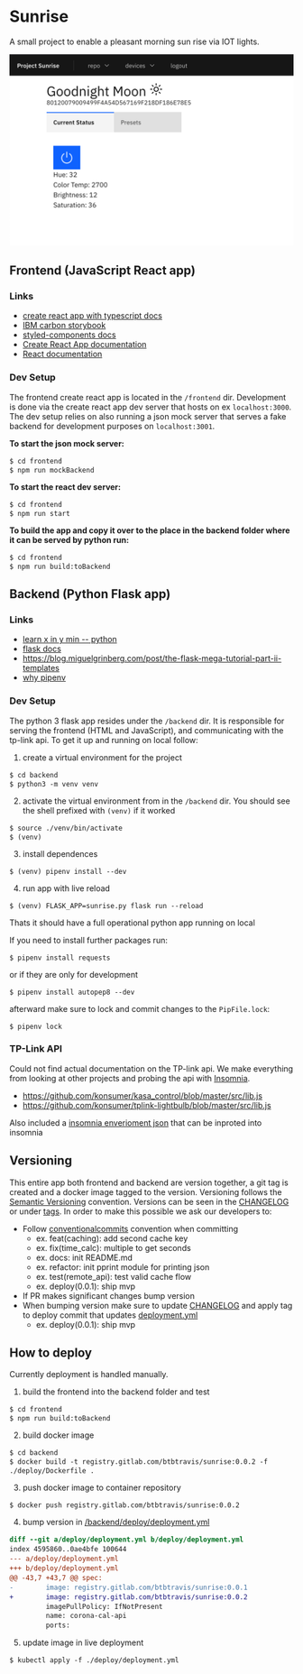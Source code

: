 # Sunrise

A small project to enable a pleasant morning sun rise via IOT lights.

![sunrise_screen_cap](sunrise_screen_cap.png)

## Frontend (JavaScript React app)

### Links

- [create react app with typescript docs](https://create-react-app.dev/docs/adding-typescript)
- [IBM carbon storybook](https://react.carbondesignsystem.com/?path=/story/radiobutton--default)
- [styled-components docs](https://styled-components.com/docs/)
- [Create React App documentation](https://facebook.github.io/create-react-app/docs/getting-started)
- [React documentation](https://reactjs.org/)

### Dev Setup

The frontend create react app is located in the `/frontend` dir. Development is done via the create
react app dev server that hosts on ex `localhost:3000`. The dev setup relies on also running a json
mock server that serves a fake backend for development purposes on `localhost:3001`.

**To start the json mock server:**
```shell
$ cd frontend
$ npm run mockBackend
```

**To start the react dev server:**
```shell
$ cd frontend
$ npm run start
```

**To build the app and copy it over to the place in the backend folder where it can be served by python run:**
```shell
$ cd frontend
$ npm run build:toBackend
```

## Backend (Python Flask app)

### Links

- [learn x in y min -- python](https://learnxinyminutes.com/docs/python/)
- [flask docs](https://flask.palletsprojects.com/en/1.1.x)
- https://blog.miguelgrinberg.com/post/the-flask-mega-tutorial-part-ii-templates
- [why pipenv](https://realpython.com/pipenv-guide/#problems-that-pipenv-solves)

### Dev Setup

The python 3 flask app resides under the `/backend` dir. It is responsible for serving the frontend
(HTML and JavaScript), and communicating with the tp-link api. To get it up and running on local
follow:

1. create a virtual environment for the project
```shell
$ cd backend
$ python3 -m venv venv
```

2. activate the virtual environment from in the `/backend` dir. You should see the shell prefixed with `(venv)` if it worked
```shell
$ source ./venv/bin/activate
$ (venv)
```

3. install dependences
```shell
$ (venv) pipenv install --dev
```

4. run app with live reload
```shell
$ (venv) FLASK_APP=sunrise.py flask run --reload
```

Thats it should have a full operational python app running on local

If you need to install further packages run:

```shell
$ pipenv install requests
```

or if they are only for development


```shell
$ pipenv install autopep8 --dev
```

afterward make sure to lock and commit changes to the `PipFile.lock`:

```shell
$ pipenv lock
```

### TP-Link API

Could not find actual documentation on the TP-link api. We make everything from looking at other
projects and probing the api with [Insomnia](https://insomnia.rest/).

- https://github.com/konsumer/kasa_control/blob/master/src/lib.js
- https://github.com/konsumer/tplink-lightbulb/blob/master/src/lib.js

Also included a [insomnia enverioment json](sunrise_2020-04-18.json) that can be inproted into insomnia

## Versioning

This entire app both frontend and backend are version together, a git tag is created and a docker
image tagged to the version. Versioning follows the [Semantic
Versioning](https://semver.org) convention.  Versions can be seen in the [CHANGELOG](CHANGELOG.md)
or under [tags](https://gitlab.com/BTBTravis/sunrise/-/tags). In order to make this possible we
ask our developers to:

- Follow [conventionalcommits](https://www.conventionalcommits.org/) convention when committing
    - ex. feat(caching): add second cache key
    - ex. fix(time_calc): multiple to get seconds
    - ex. docs: init README.md
    - ex. refactor: init pprint module for printing json
    - ex. test(remote_api): test valid cache flow
    - ex. deploy(0.0.1): ship mvp
- If PR makes significant changes bump version
- When bumping version make sure to update [CHANGELOG](CHANGELOG.md) and apply tag to deploy commit that updates [deployment.yml](deploy/deployment.yml)
    - ex. deploy(0.0.1): ship mvp


## How to deploy

Currently deployment is handled manually.

1. build the frontend into the backend folder and test
```script
$ cd frontend
$ npm run build:toBackend
```

2. build docker image
```shell
$ cd backend
$ docker build -t registry.gitlab.com/btbtravis/sunrise:0.0.2 -f ./deploy/Dockerfile .
```

3. push docker image to container repository
```shell
$ docker push registry.gitlab.com/btbtravis/sunrise:0.0.2
```

4. bump version in [/backend/deploy/deployment.yml](backend/deploy/deployment.yml)
```diff
diff --git a/deploy/deployment.yml b/deploy/deployment.yml
index 4595860..0ae4bfe 100644
--- a/deploy/deployment.yml
+++ b/deploy/deployment.yml
@@ -43,7 +43,7 @@ spec:
-        image: registry.gitlab.com/btbtravis/sunrise:0.0.1
+        image: registry.gitlab.com/btbtravis/sunrise:0.0.2
         imagePullPolicy: IfNotPresent
         name: corona-cal-api
         ports:
```

5. update image in live deployment
```shell
$ kubectl apply -f ./deploy/deployment.yml
```
